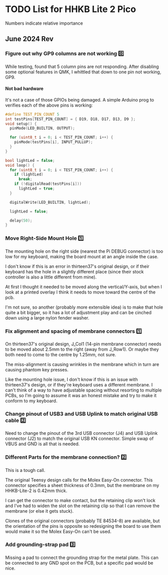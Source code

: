 # TODO List for HHKB Lite 2 Pico

Numbers indicate relative importance

## June 2024 Rev

### Figure out why GP9 columns are not working 0️⃣

While testing, found that 5 column pins are not responding. After disabling some
optional features in QMK, I whittled that down to one pin not working, GP9.

#### Not bad hardware

It's not a case of those GPIOs being damaged. A simple Arduino prog to verifies
each of the above pins is working:

```c
#define TEST_PIN_COUNT 5
int testPins[TEST_PIN_COUNT] = { D19, D18, D17, D13, D9 };
void setup() {
  pinMode(LED_BUILTIN, OUTPUT);

  for (uint8_t i = 0; i < TEST_PIN_COUNT; i++) {
    pinMode(testPins[i], INPUT_PULLUP);
  }
}

bool lightLed = false;
void loop() {
  for (uint8_t i = 0; i < TEST_PIN_COUNT; i++) {
    if (lightLed)
      break;
    if (!digitalRead(testPins[i]))
      lightLed = true;
  }

  digitalWrite(LED_BUILTIN, lightLed);

  lightLed = false;

  delay(50);
}
```

### Move Right-Side Mount Hole 1️⃣

The mounting hole on the right side (nearest the Pi DEBUG connector) is too low
for my keyboard, making the board mount at an angle inside the case.

I don't know if this is an error in thirteen37's original design, or if their
keyboard has the hole in a slightly different place (since their stock
controller is also a little different from mine).

At first I thought it needed to be moved along the vertical/Y-axis, but when I
look at a printed overlay I think it needs to move toward the centre of the pcb.

I'm not sure, so another (probably more extensible idea) is to make that hole
quite a bit bigger, so it has a lot of adjustment play and can be cinched down
using a large nylon fender washer.

### Fix alignment and spacing of membrane connectors 1️⃣

On thirteen37's original design, J_Col1 (14-pin membrane connector) needs to be
moved about 2.5mm to the right (away from J_Row1). Or maybe they both need to
come to the centre by 1.25mm, not sure.

The miss-alignment is causing wrinkles in the membrane which in turn are causing
phantom key presses.

Like the mounting hole issue, I don't know if this is an issue with thirteen37's
design, or if they're keyboard uses a different membrane. I can't think of a
way to have adjustable spacing without resorting to multiple PCBs, so I'm going
to assume it was an honest mistake and try to make it conform to my keyboard.

### Change pinout of USB3 and USB Uplink to match original USB cable 2️⃣

Need to change the pinout of the 3rd USB connector (J4) and USB Uplink connector
(J2) to match the original USB KN connector. Simple swap of VBUS and GND is all
that is needed.

### Different Parts for the membrane connection? 2️⃣

This is a tough call.

The original Teensy design calls for the Molex Easy-On connector. This connector
specifies a sheet thickness of 0.3mm, but the membrane on my HHKB-Lite-2 is
0.42mm thick.

I can get the connector to make contact, but the retaining clip won't lock and
I've had to widen the slot on the retaining clip so that I can remove the
membrane (or else it gets stuck).

Clones of the original connectors (probably TE 84534-8) are available, but the
orientation of the pins is opposite so redesigning the board to use them would
make it so the Molex Easy-On can't be used.

### Add grounding-strap pad 3️⃣

Missing a pad to connect the grounding strap for the metal plate. This can be
connected to any GND spot on the PCB, but a specific pad would be nice.

